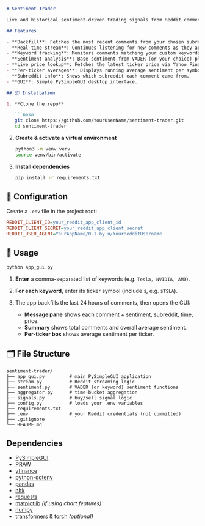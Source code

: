 ````markdown
# Sentiment Trader

Live and historical sentiment-driven trading signals from Reddit comments.

## Features

- **Backfill**: Fetches the most recent comments from your chosen subreddits.
- **Real-time stream**: Continues listening for new comments as they appear.
- **Keyword tracking**: Monitors comments matching your custom keywords (e.g. “Tesla”, “NVIDIA”).
- **Sentiment analysis**: Base sentiment from VADER (or your choice) plus tweaks for “bearish”, “bullish”, “red”, “green”.
- **Live price lookup**: Fetches the latest ticker price via Yahoo Finance.
- **Per-ticker averages**: Displays running average sentiment per symbol.
- **Subreddit info**: Shows which subreddit each comment came from.
- **GUI**: Simple PySimpleGUI desktop interface.

## 📦 Installation

1. **Clone the repo**

   ```bash
   git clone https://github.com/YourUserName/sentiment-trader.git
   cd sentiment-trader
````

2. **Create & activate a virtual environment**

   ```bash
   python3 -m venv venv
   source venv/bin/activate
   ```

3. **Install dependencies**

   ```bash
   pip install -r requirements.txt
   ```

## 🔧 Configuration

Create a `.env` file in the project root:

```ini
REDDIT_CLIENT_ID=your_reddit_app_client_id
REDDIT_CLIENT_SECRET=your_reddit_app_client_secret
REDDIT_USER_AGENT=YourAppName/0.1 by u/YourRedditUsername
```

## 🚀 Usage

```bash
python app_gui.py
```

1. **Enter** a comma-separated list of keywords (e.g. `Tesla, NVIDIA, AMD`).
2. **For each keyword**, enter its ticker symbol (include `$`, e.g. `$TSLA`).
3. The app backfills the last 24 hours of comments, then opens the GUI:

   * **Message pane** shows each comment + sentiment, subreddit, time, price.
   * **Summary** shows total comments and overall average sentiment.
   * **Per-ticker box** shows average sentiment per ticker.

## 🗂 File Structure

```
sentiment-trader/
├── app_gui.py         # main PySimpleGUI application
├── stream.py          # Reddit streaming logic
├── sentiment.py       # VADER (or keyword) sentiment functions
├── aggregator.py      # time-bucket aggregation
├── signals.py         # buy/sell signal logic
├── config.py          # loads your .env variables
├── requirements.txt
├── .env               # your Reddit credentials (not committed)
├── .gitignore
└── README.md
```

## Dependencies

* [PySimpleGUI](https://pypi.org/project/PySimpleGUI/)
* [PRAW](https://praw.readthedocs.io/)
* [yfinance](https://pypi.org/project/yfinance/)
* [python-dotenv](https://pypi.org/project/python-dotenv/)
* [pandas](https://pypi.org/project/pandas/)
* [nltk](https://pypi.org/project/nltk/)
* [requests](https://pypi.org/project/requests/)
* [matplotlib](https://pypi.org/project/matplotlib/) *(if using chart features)*
* [numpy](https://pypi.org/project/numpy/)
* [transformers](https://pypi.org/project/transformers/) & [torch](https://pypi.org/project/torch/) *(optional)*



```
```
